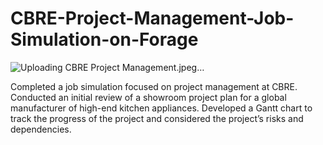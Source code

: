 # CBRE-Project-Management-Job-Simulation-on-Forage
![Uploading CBRE Project Management.jpeg…]()

 Completed a job simulation focused on project management at CBRE.
 Conducted an initial review of a showroom project plan for a global manufacturer of high-end kitchen appliances.
 Developed a Gantt chart to track the progress of the project and considered the project’s risks and dependencies.
